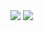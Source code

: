 <img src="https://github-readme-stats.vercel.app/api?username=lucascudo&show_icons=true&theme=dracula&include_all_commits=true&show_icons=true"/>

<img src="https://github-readme-stats.vercel.app/api/top-langs/?username=lucascudo&theme=dracula&layout=compact&langs_count=20"/>
